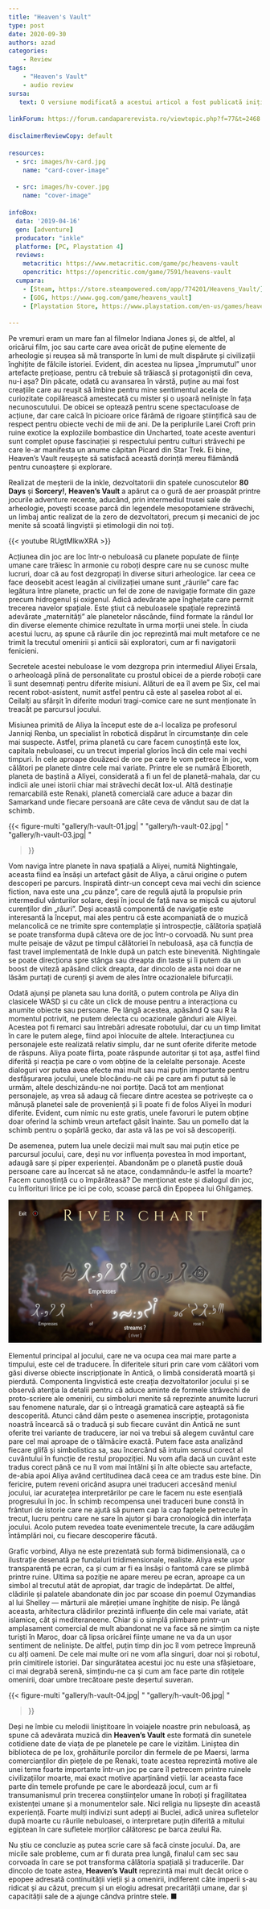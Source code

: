 ```yaml
---
title: "Heaven's Vault"
type: post
date: 2020-09-30
authors: azad
categories:
    - Review
tags:
    - "Heaven's Vault"
    - audio review
sursa:
   text: O versiune modificată a acestui articol a fost publicată inițial în revista Știință & Tehnică nr. 98 (septembrie 2020)

linkForum: https://forum.candaparerevista.ro/viewtopic.php?f=77&t=2468

disclaimerReviewCopy: default

resources:
  - src: images/hv-card.jpg
    name: "card-cover-image"

  - src: images/hv-cover.jpg
    name: "cover-image"

infoBox:
  data: '2019-04-16'
  gen: [adventure]
  producator: "inkle"
  platforme: [PC, Playstation 4]
  reviews:
    metacritic: https://www.metacritic.com/game/pc/heavens-vault
    opencritic: https://opencritic.com/game/7591/heavens-vault
  cumpara:
    - [Steam, https://store.steampowered.com/app/774201/Heavens_Vault/]
    - [GOG, https://www.gog.com/game/heavens_vault]
    - [Playstation Store, https://www.playstation.com/en-us/games/heavens-vault-ps4/]

---
```


Pe vremuri eram un mare fan al filmelor Indiana Jones și, de altfel, al oricărui film, joc sau carte care avea oricât de puține elemente de arheologie și reușea să mă transporte în lumi de mult dispărute și civilizații înghițite de fălcile istoriei. Evident, din acestea nu lipsea „împrumutul” unor artefacte prețioase, pentru că trebuie să trăiască și protagoniștii din ceva, nu-i așa? Din păcate, odată cu avansarea în vârstă, puține au mai fost creațiile care au reușit să îmbine pentru mine sentimentul acela de curiozitate copilărească amestecată cu mister și o ușoară neliniște în fața necunoscutului. De obicei se optează pentru scene spectaculoase de acțiune, dar care calcă în picioare orice fărâmă de rigoare științifică sau de respect pentru obiecte vechi de mii de ani. De la periplurile Larei Croft prin ruine exotice la exploziile bombastice din Uncharted, toate aceste aventuri sunt complet opuse fascinației și respectului pentru culturi străvechi pe care le-ar manifesta un anume căpitan Picard din Star Trek. Ei bine, Heaven’s Vault reușește să satisfacă această dorință mereu flămândă pentru cunoaștere și explorare.

Realizat de meșterii de la inkle, dezvoltatorii din spatele cunoscutelor **80 Days** și **Sorcery!**, **Heaven’s Vault** a apărut ca o gură de aer proaspăt printre jocurile adventure recente, aducând, prin intermediul trusei sale de arheologie, povești scoase parcă din legendele mesopotamiene străvechi, un limbaj antic realizat de la zero de dezvoltatori, precum și mecanici de joc menite să scoată lingviștii și etimologii din noi toți.

{{< youtube RUgtMlkwXRA >}}

Acțiunea din joc are loc într-o nebuloasă cu planete populate de ființe umane care trăiesc în armonie cu roboți despre care nu se cunosc multe lucruri, doar că au fost dezgropați în diverse situri arheologice. Iar ceea ce face deosebit acest leagăn al civilizației umane sunt „râurile” care fac legătura între planete, practic un fel de zone de navigație formate din gaze precum hidrogenul și oxigenul. Adică adevărate ape înghețate care permit trecerea navelor spațiale. Este știut că nebuloasele spațiale reprezintă adevărate „maternități” ale planetelor născânde, fiind formate la rândul lor din diverse elemente chimice rezultate în urma morții unei stele. În ciuda acestui lucru, aș spune că râurile din joc reprezintă mai mult metafore ce ne trimit la trecutul omenirii și anticii săi exploratori, cum ar fi navigatorii fenicieni.

Secretele acestei nebuloase le vom dezgropa prin intermediul Aliyei Ersala, o arheoloagă plină de personalitate cu prostul obicei de a pierde roboții care îi sunt desemnați pentru diferite misiuni. Alături de ea îl avem pe Six, cel mai recent robot-asistent, numit astfel pentru că este al șaselea robot al ei. Ceilalți au sfârșit în diferite moduri tragi-comice care ne sunt menționate în treacăt pe parcursul jocului.

Misiunea primită de Aliya la început este de a-l localiza pe profesorul Janniqi Renba, un specialist în robotică dispărut în circumstanțe din cele mai suspecte. Astfel, prima planetă cu care facem cunoștință este Iox, capitala nebuloasei, cu un trecut imperial glorios încă din cele mai vechi timpuri. În cele aproape douăzeci de ore pe care le vom petrece în joc, vom călători pe planete dintre cele mai variate. Printre ele se numără Elboreth, planeta de baștină a Aliyei, considerată a fi un fel de planetă-mahala, dar cu indicii ale unei istorii chiar mai străvechi decât Iox-ul. Altă destinație remarcabilă este Renaki, planetă comercială care aduce a bazar din Samarkand unde fiecare persoană are câte ceva de vândut sau de dat la schimb.

{{< figure-multi
    "gallery/h-vault-01.jpg| "
    "gallery/h-vault-02.jpg| "
    "gallery/h-vault-03.jpg| "
>}}

Vom naviga între planete în nava spațială a Aliyei, numită Nightingale, aceasta fiind ea însăși un artefact găsit de Aliya, a cărui origine o putem descoperi pe parcurs. Inspirată dintr-un concept ceva mai vechi din science fiction, nava este una „cu pânze”, care de regulă ajută la propulsie prin intermediul vânturilor solare, deși în jocul de față nava se mișcă cu ajutorul curenților din „râuri”. Deși această componentă de navigație este interesantă la început, mai ales pentru că este acompaniată de o muzică melancolică ce ne trimite spre contemplație și introspecție, călătoria spațială se poate transforma după câteva ore de joc într-o corvoadă. Nu sunt prea multe peisaje de văzut pe timpul călătoriei în nebuloasă, așa că funcția de fast travel implementată de Inkle după un patch este binevenită. Nightingale se poate direcționa spre stânga sau dreapta din taste și îi putem da un boost de viteză apăsând click dreapta, dar dincolo de asta noi doar ne lăsăm purtați de curenți și avem de ales între ocazionalele bifurcații.

Odată ajunși pe planeta sau luna dorită, o putem controla pe Aliya din clasicele WASD și cu câte un click de mouse pentru a interacționa cu anumite obiecte sau persoane. Pe lângă acestea, apăsând Q sau R la momentul potrivit, ne putem delecta cu ocazionale gânduri ale Aliyei. Acestea pot fi remarci sau întrebări adresate robotului, dar cu un timp limitat în care le putem alege, fiind apoi înlocuite de altele. Interacțiunea cu personajele este realizată relativ simplu, dar ne sunt oferite diferite metode de răspuns. Aliya poate flirta, poate răspunde autoritar și tot așa, astfel fiind diferită și reacția pe care o vom obține de la celelalte personaje. Aceste dialoguri vor putea avea efecte mai mult sau mai puțin importante pentru desfășurarea jocului, unele blocându-ne căi pe care am fi putut să le urmăm, altele deschizându-ne noi portițe. Dacă tot am menționat personajele, aș vrea să adaug că fiecare dintre acestea se potrivește ca o mănușă planetei sale de proveniență și îi poate fi de folos Aliyei în moduri diferite. Evident, cum nimic nu este gratis, unele favoruri le putem obține doar oferind la schimb vreun artefact găsit înainte. Sau un pomello dat la schimb pentru o șopârlă gecko, dar asta vă las pe voi să descoperiți.

De asemenea, putem lua unele decizii mai mult sau mai puțin etice pe parcursul jocului, care, deși nu vor influența povestea în mod important, adaugă sare și piper experienței. Abandonăm pe o planetă pustie două persoane care au încercat să ne atace, condamnându-le astfel la moarte? Facem cunoștință cu o împărăteasă? De menționat este și dialogul din joc, cu înflorituri lirice pe ici pe colo, scoase parcă din Epopeea lui Ghilgameș.

![](gallery/h-vault-05.jpg)

Elementul principal al jocului, care ne va ocupa cea mai mare parte a timpului, este cel de traducere. În diferitele situri prin care vom călători vom găsi diverse obiecte inscripționate în Antică, o limbă considerată moartă și pierdută. Componenta lingvistică este creația dezvoltatorilor jocului și se observă atenția la detalii pentru că aduce aminte de formele străvechi de proto-scriere ale omenirii, cu simboluri menite să reprezinte anumite lucruri sau fenomene naturale, dar și o întreagă gramatică care așteaptă să fie descoperită. Atunci când dăm peste o asemenea inscripție, protagonista noastră încearcă să o traducă și sub fiecare cuvânt din Antică ne sunt oferite trei variante de traducere, iar noi va trebui să alegem cuvântul care pare cel mai aproape de o tălmăcire exactă. Putem face asta analizând fiecare glifă și simbolistica sa, sau încercând să intuim sensul corect al cuvântului în funcție de restul propoziției. Nu vom afla dacă un cuvânt este tradus corect până ce nu îl vom mai întâlni și în alte obiecte sau artefacte, de-abia apoi Aliya având certitudinea dacă ceea ce am tradus este bine. Din fericire, putem reveni oricând asupra unei traduceri accesând meniul jocului, iar acuratețea interpretărilor pe care le facem nu este esențială progresului în joc. În schimb recompensa unei traduceri bune constă în frânturi de istorie care ne ajută să punem cap la cap faptele petrecute în trecut, lucru pentru care ne sare în ajutor și bara cronologică din interfața jocului. Acolo putem revedea toate evenimentele trecute, la care adăugăm întâmplări noi, cu fiecare descoperire făcută.

Grafic vorbind, Aliya ne este prezentată sub formă bidimensională, ca o ilustrație desenată pe fundaluri tridimensionale, realiste. Aliya este ușor transparentă pe ecran, ca și cum ar fi ea însăși o fantomă care se plimbă printre ruine. Ultima sa poziție ne apare mereu pe ecran, aproape ca un simbol al trecutul atât de apropiat, dar tragic de îndepărtat. De altfel, clădirile și palatele abandonate din joc par scoase din poemul Ozymandias al lui Shelley — mărturii ale măreției umane înghițite de nisip. Pe lângă aceasta, arhitectura clădirilor prezintă influențe din cele mai variate, atât islamice, cât și mediteraneene. Chiar și o simplă plimbare printr-un amplasament comercial de mult abandonat ne va face să ne simțim ca niște turiști în Maroc, doar că lipsa oricărei ființe umane ne va da un ușor sentiment de neliniște. De altfel, puțin timp din joc îl vom petrece împreună cu alți oameni. De cele mai multe ori ne vom afla singuri, doar noi și robotul, prin cimitirele istoriei. Dar singurătatea acestui joc nu este una sfâșietoare, ci mai degrabă serenă, simțindu-ne ca și cum am face parte din rotițele omenirii, doar umbre trecătoare peste deșertul suveran.

{{< figure-multi
    "gallery/h-vault-04.jpg| "
    "gallery/h-vault-06.jpg| "
>}}

Deși ne îmbie cu melodii liniștitoare în voiajele noastre prin nebuloasă, aș spune că adevărata muzică din **Heaven’s Vault** este formată din sunetele cotidiene date de viața de pe planetele pe care le vizităm. Liniștea din biblioteca de pe Iox, grohăiturile porcilor din fermele de pe Maersi, larma comercianților din piețele de pe Renaki, toate acestea reprezintă motive ale unei teme foarte importante într-un joc pe care îl petrecem printre ruinele civilizațiilor moarte, mai exact motive aparținând vieții. Iar aceasta face parte din temele profunde pe care le abordează jocul, cum ar fi transumanismul prin trecerea conștiințelor umane în roboți și fragilitatea existenței umane și a monumentelor sale. Nici religia nu lipsește din această experiență. Foarte mulți indivizi sunt adepți ai Buclei, adică unirea sufletelor după moarte cu râurile nebuloasei, o interpretare puțin diferită a mitului egiptean în care sufletele morților călătoresc pe barca zeului Ra.

Nu știu ce concluzie aș putea scrie care să facă cinste jocului. Da, are micile sale probleme, cum ar fi durata prea lungă, finalul cam sec sau corvoada în care se pot transforma călătoria spațială și traducerile. Dar dincolo de toate astea, **Heaven’s Vault** reprezintă mai mult decât orice o epopee adresată continuității vieții și a omenirii, indiferent câte imperii s-au ridicat și au căzut, precum și un elogiu adresat precarității umane, dar și capacității sale de a ajunge cândva printre stele. ■
